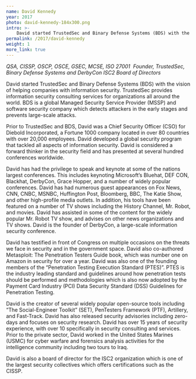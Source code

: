 ```yaml
---
name: David Kennedy
year: 2017
photo: david-kennedy-184x300.png
intro: >-
    David started TrustedSec and Binary Defense Systems (BDS) with the vision of helping companies with information security. TrustedSec provides information security consulting services for organizations all around the world. BDS is a global Managed Security Service Provider (MSSP) and software security company which detects attackers in the early stages and prevents large-scale attacks.
permalink: /2017/david-kennedy
weight: 1
more_link: true
---
```

*QSA, CISSP, OSCP, OSCE, GSEC, MCSE, ISO 27001 
Founder, TrustedSec, Binary Defense Systems and DerbyCon
ISC2 Board of Directors*

David started TrustedSec and Binary Defense Systems (BDS) with the vision of helping companies with information security. TrustedSec provides information security consulting services for organizations all around the world. BDS is a global Managed Security Service Provider (MSSP) and software security company which detects attackers in the early stages and prevents large-scale attacks.

Prior to TrustedSec and BDS, David was a Chief Security Officer (CSO) for Diebold Incorporated, a Fortune 1000 company located in over 80 countries with over 20,000 employees. David developed a global security program that tackled all aspects of information security. David is considered a forward thinker in the security field and has presented at several hundred conferences worldwide.

David has had the privilege to speak and keynote at some of the nations largest conferences. This includes keynoting Microsoft’s Bluehat, DEF CON, Blackhat, DerbyCon, Grace Hopper, and a number of widely popular conferences. David has had numerous guest appearances on Fox News, CNN, CNBC, MSNBC, Huffington Post, Bloomberg, BBC, The Katie Show, and other high-profile media outlets. In addition, his tools have been featured on a number of TV shows including the History Channel, Mr. Robot, and movies. David has assisted in some of the content for the widely popular Mr. Robot TV show, and advises on other news organizations and TV shows. David is the founder of DerbyCon, a large-scale information security conference.

David has testified in front of Congress on multiple occasions on the threats we face in security and in the government space. David also co-authored Metasploit: The Penetration Testers Guide book, which was number one on Amazon in security for over a year. David was also one of the founding members of the “Penetration Testing Execution Standard (PTES)”. PTES is the industry leading standard and guidelines around how penetration tests should be performed and methodologies which is also now adopted by the Payment Card Industry (PCI) Data Security Standard (DSS) Guidelines for Penetration Testing.

David is the creator of several widely popular open-source tools including “The Social-Engineer Toolkit” (SET), PenTesters Framework (PTF), Artillery, and Fast-Track. David has also released security advisories including zero-days and focuses on security research. David has over 15 years of security experience, with over 10 specifically in security consulting and services. Prior to the private sector, David worked in the United States Marines (USMC) for cyber warfare and forensics analysis activities for the intelligence community including two tours to Iraq.

David is also a board of director for the ISC2 organization which is one of the largest security collectives which offers certifications such as the CISSP.